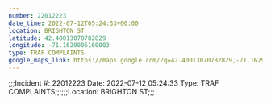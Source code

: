 ```yaml
---
number: 22012223
date_time: 2022-07-12T05:24:33+00:00
location: BRIGHTON ST
latitude: 42.40013070782829
longitude: -71.1629006160003
type: TRAF COMPLAINTS
google_maps_link: https://maps.google.com/?q=42.40013070782829,-71.1629006160003
---
```


;;;Incident #: 22012223  Date: 2022-07-12 05:24:33   Type: TRAF COMPLAINTS;;;;;;Location: BRIGHTON ST;;;
